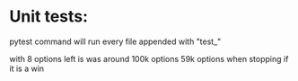 # Unit tests:
pytest command will run every file appended with "test_"


with 8 options left is was around 100k options
59k options when stopping if it is a win
